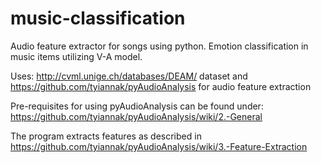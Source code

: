# music-classification
Audio feature extractor for songs using python. Emotion classification in music items utilizing V-A model.

Uses: http://cvml.unige.ch/databases/DEAM/ dataset and https://github.com/tyiannak/pyAudioAnalysis for audio feature extraction

Pre-requisites for using pyAudioAnalysis can be found under: https://github.com/tyiannak/pyAudioAnalysis/wiki/2.-General

The program extracts features as described in https://github.com/tyiannak/pyAudioAnalysis/wiki/3.-Feature-Extraction
